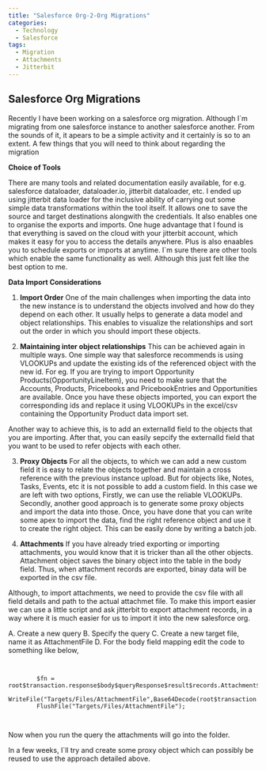 ```yaml
---
title: "Salesforce Org-2-Org Migrations"
categories:
  - Technology
  - Salesforce
tags:
  - Migration
  - Attachments
  - Jitterbit
---
```


## Salesforce Org Migrations
Recently I have been working on a salesforce org migration. Although I`m migrating from one salesforce instance to another salesforce another. From the sounds of it, it apears to be a simple activity and it certainly is so to an extent. A few things that you will need to think about regarding the migration

**Choice of Tools**

There are many tools and related documentation easily available, for e.g. salesforce dataloader, dataloader.io, jitterbit dataloader, etc. I ended up using jitterbit data loader for the inclusive ability of carrying out some simple data transformations within the tool itself. It allows one to save the source and target destinations alongwith the credentials. It also enables one to organise the exports and imports. One huge advantage that I found is that everything is saved on the cloud with your jitterbit account, which makes it easy for you to access the details anywhere. Plus is also enaables you to schedule exports or imports at anytime. I`m sure there are other tools which enable the same functionality as well. Although this just felt like the best option to me.

**Data Import Considerations**

1. **Import Order**
One of the main challenges when importing the data into the new instance is to understand the objects involved and how do they depend on each other. It usually helps to generate a data model and object relationships. This enables to visualize the relationships and sort out the order in which you should import these objects. 

2. **Maintaining inter object relationships**
This can be achieved again in multiple ways. One simple way that salesforce recommends is using VLOOKUPs and update the existing ids of the referenced object with the new id. For eg. If you are trying to import Opportunity Products(OpportunityLineItem), you need to make sure that the Accounts, Products, Pricebooks and PricebookEntries and Opportunities are available. Once you have these objects imported, you can export the corresponding ids and replace it using VLOOKUPs in the excel/csv containing the Opportunity Product data import set.  

Another way to achieve this, is to add an externalId field to the objects that you are importing. After that, you can easily sepcify the externalId field that you want to be used to refer objects with each other.

3. **Proxy Objects**
For all the objects, to which we can add a new custom field it is easy to relate the objects together and maintain a cross reference with the previous instance upload. But for objects like, Notes, Tasks, Events, etc it is not possible to add a custom field. In this case  we are left with two options, Firstly, we can use the reliable VLOOKUPs. Secondly, another good approach is to generate some proxy objects and import the data into those. Once, you have done that you can write some apex to import the data, find the right reference object and use it to create the right object. This can be easily done by writing a batch job. 

4. **Attachments**
If you have already tried exporting or importing attachments, you would know that it is tricker than all the other objects. Attachment object saves the binary object into the table in the body field. Thus, when attachment records are exported, binay data will be exported in the csv file. 

Although, to import attachments, we need to provide the csv file with all field details and path to the actual attachmet file.
To make this import easier we can use a little script and ask jitterbit to export attachment records, in a way where it is much easier for us to import it into the new salesforce org.

A. Create a new query
B. Specify the query
C. Create a new target file, name it as AttachmentFile
D. For the body field mapping edit the code to something like below, 
<pre><code>
	<trans>
		$fn = root$transaction.response$body$queryResponse$result$records.Attachment$Name$;
		WriteFile("<TAG>Targets/Files/AttachmentFile</TAG>",Base64Decode(root$transaction.response$body$queryResponse$result$records.Attachment$Body$),$fn);
		FlushFile("<TAG>Targets/Files/AttachmentFile</TAG>");
	</trans>
  </code></pre>
Now when you run the query the attachments will go into the folder.

In a few weeks, I`ll try and create some proxy object which can possibly be reused to use the approach detailed above.
